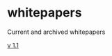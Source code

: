 # whitepapers
Current and archived whitepapers


[v 1.1](https://github.com/0xGold/whitepapers/blob/master/0xGold%20Technical%20Specifications%20v1.1.pdf)
